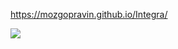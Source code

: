 https://mozgopravin.github.io/Integra/
<p>
  <img src="https://i.pinimg.com/736x/ef/82/79/ef82791eff8f8252541eb0c4e90382a5.jpg">
</p>
